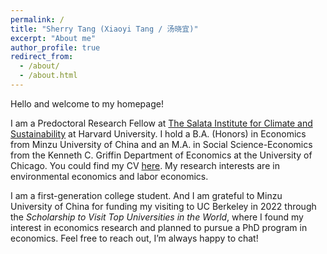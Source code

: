 ```yaml
---
permalink: /
title: "Sherry Tang (Xiaoyi Tang / 汤晓宜)"
excerpt: "About me"
author_profile: true
redirect_from: 
  - /about/
  - /about.html
---
```


Hello and welcome to my homepage!

I am a Predoctoral Research Fellow at [The Salata Institute for Climate and Sustainability](https://salatainstitute.harvard.edu/) at Harvard University. I hold a B.A. (Honors) in Economics from Minzu University of China and an M.A. in Social Science-Economics from the Kenneth C. Griffin Department of Economics at the University of Chicago. You could find my CV [here](/files/CV.pdf). My research interests are in environmental economics and labor economics. 

I am a first-generation college student. And I am grateful to Minzu University of China for funding my visiting to UC Berkeley in 2022 through the *Scholarship to Visit Top Universities in the World*, where I found my interest in economics research and planned to pursue a PhD program in economics. Feel free to reach out, I’m always happy to chat!


